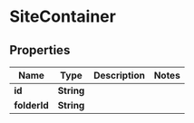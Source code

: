 # SiteContainer

## Properties
Name | Type | Description | Notes
------------ | ------------- | ------------- | -------------
**id** | **String** |  | 
**folderId** | **String** |  | 
